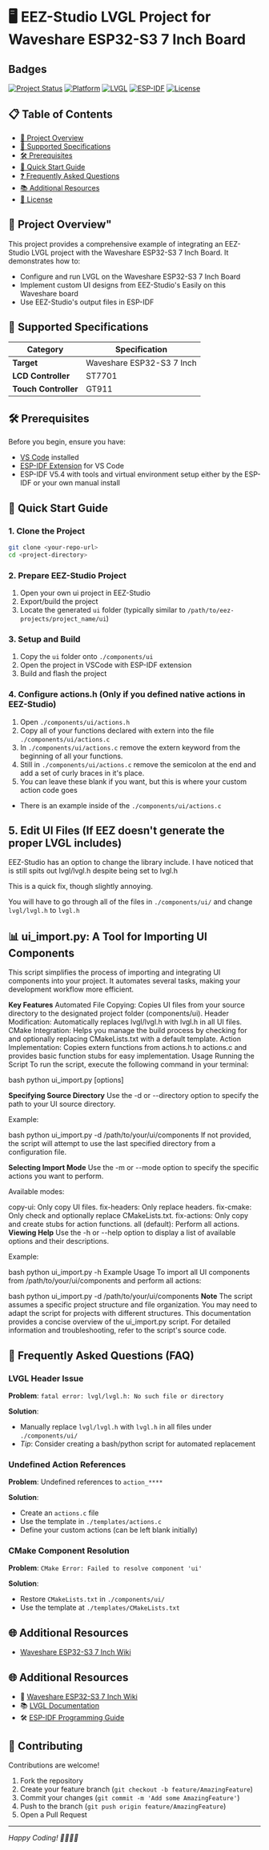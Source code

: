 # 🖥️ EEZ-Studio LVGL Project for Waveshare ESP32-S3 7 Inch Board

## Badges

[![Project Status](https://img.shields.io/badge/status-development-yellow)](https://github.com/yourusername/yourproject)
[![Platform](https://img.shields.io/badge/platform-ESP32--S3-blue)](https://www.espressif.com/en/products/socs/esp32-s3)
[![LVGL](https://img.shields.io/badge/LVGL-v8.3-orange)](https://lvgl.io/)
[![ESP-IDF](https://img.shields.io/badge/ESP--IDF-v5.4-green)](https://docs.espressif.com/projects/esp-idf/en/latest/esp32/)
[![License](https://img.shields.io/badge/license-MIT-brightgreen)](LICENSE)

## 📋 Table of Contents

- [📝 Project Overview](#-project-overview)
- [🎯 Supported Specifications](#-supported-specifications)
- [🛠 Prerequisites](#-prerequisites)
- [🚀 Quick Start Guide](#-quick-start-guide)
- [❓ Frequently Asked Questions](#-frequently-asked-questions)
- [📚 Additional Resources](#-additional-resources)
- [📄 License](#-license)

## 📝 Project Overview"

This project provides a comprehensive example of integrating an EEZ-Studio LVGL project with the Waveshare ESP32-S3 7 Inch Board. It demonstrates how to:
- Configure and run LVGL on the Waveshare ESP32-S3 7 Inch Board
- Implement custom UI designs from EEZ-Studio's Easily on this Waveshare board
- Use EEZ-Studio's output files in ESP-IDF

## 🎯 Supported Specifications

| Category | Specification |
|---------|---------------|
| **Target** | Waveshare ESP32-S3 7 Inch |
| **LCD Controller** | ST7701 |
| **Touch Controller** | GT911 |

## 🛠 Prerequisites

Before you begin, ensure you have:
- [VS Code](https://code.visualstudio.com/) installed
- [ESP-IDF Extension](https://github.com/espressif/vscode-esp-idf-extension) for VS Code
- ESP-IDF V5.4 with tools and virtual environment setup either by the ESP-IDF or your own manual install

## 🚀 Quick Start Guide

### 1. Clone the Project
```bash
git clone <your-repo-url>
cd <project-directory>
```

### 2. Prepare EEZ-Studio Project
1. Open your own ui project in EEZ-Studio
2. Export/build the project
3. Locate the generated `ui` folder (typically similar to `/path/to/eez-projects/project_name/ui`)

### 3. Setup and Build
1. Copy the `ui` folder onto `./components/ui`
2. Open the project in VSCode with ESP-IDF extension
3. Build and flash the project


### 4. Configure actions.h (Only if you defined native actions in EEZ-Studio)
1. Open `./components/ui/actions.h`
2. Copy all of your functions declared with extern into the file `./components/ui/actions.c`
3. In `./components/ui/actions.c` remove the extern keyword from the beginning of all your functions.
4. Still in `./components/ui/actions.c` remove the semicolon at the end and add a set of curly braces in it's place.
5. You can leave these blank if you want, but this is where your custom action code goes
* There is an example inside of the `./components/ui/actions.c`

## 5. Edit UI Files (If EEZ doesn't generate the proper LVGL includes)
EEZ-Studio has an option to change the library include. I have noticed that is still spits out lvgl/lvgl.h despite being set to lvgl.h

This is a quick fix, though slightly annoying.

You will have to go through all of the files in `./components/ui/` and change `lvgl/lvgl.h` to `lvgl.h`

## 📊 ui_import.py: A Tool for Importing UI Components
This script simplifies the process of importing and integrating UI components into your project. It automates several tasks, making your development workflow more efficient.

**Key Features**
Automated File Copying: Copies UI files from your source directory to the designated project folder (components/ui).
Header Modification: Automatically replaces lvgl/lvgl.h with lvgl.h in all UI files.
CMake Integration: Helps you manage the build process by checking for and optionally replacing CMakeLists.txt with a default template.
Action Implementation: Copies extern functions from actions.h to actions.c and provides basic function stubs for easy implementation.
Usage
Running the Script
To run the script, execute the following command in your terminal:

bash
python ui_import.py [options]

**Specifying Source Directory**
Use the -d or --directory option to specify the path to your UI source directory.

Example:

bash
python ui_import.py -d /path/to/your/ui/components
If not provided, the script will attempt to use the last specified directory from a configuration file.

**Selecting Import Mode**
Use the -m or --mode option to specify the specific actions you want to perform.

Available modes:

copy-ui: Only copy UI files.
fix-headers: Only replace headers.
fix-cmake: Only check and optionally replace CMakeLists.txt.
fix-actions: Only copy and create stubs for action functions.
all (default): Perform all actions.
**Viewing Help**
Use the -h or --help option to display a list of available options and their descriptions.

Example:

bash
python ui_import.py -h
Example Usage
To import all UI components from /path/to/your/ui/components and perform all actions:

bash
python ui_import.py -d /path/to/your/ui/components
**Note**
The script assumes a specific project structure and file organization. You may need to adapt the script for projects with different structures. This documentation provides a concise overview of the ui_import.py script. For detailed information and troubleshooting, refer to the script's source code.

## 🤔 Frequently Asked Questions (FAQ)

### LVGL Header Issue
**Problem**: `fatal error: lvgl/lvgl.h: No such file or directory`

**Solution**: 
- Manually replace `lvgl/lvgl.h` with `lvgl.h` in all files under `./components/ui/`
- *Tip*: Consider creating a bash/python script for automated replacement

### Undefined Action References
**Problem**: Undefined references to `action_****`

**Solution**:
- Create an `actions.c` file
- Use the template in `./templates/actions.c`
- Define your custom actions (can be left blank initially)

### CMake Component Resolution
**Problem**: `CMake Error: Failed to resolve component 'ui'`

**Solution**:
- Restore `CMakeLists.txt` in `./components/ui/`
- Use the template at `./templates/CMakeLists.txt`

## 🌐 Additional Resources
- [Waveshare ESP32-S3 7 Inch Wiki](https://www.waveshare.com/wiki/ESP32-S3-Touch-LCD-7)

## 🌐 Additional Resources

- 📖 [Waveshare ESP32-S3 7 Inch Wiki](https://www.waveshare.com/wiki/ESP32-S3-Touch-LCD-7)
- 📚 [LVGL Documentation](https://docs.lvgl.io/)
- 🛠 [ESP-IDF Programming Guide](https://docs.espressif.com/projects/esp-idf/en/latest/esp32/)

## 🤝 Contributing

Contributions are welcome!

1. Fork the repository
2. Create your feature branch (`git checkout -b feature/AmazingFeature`)
3. Commit your changes (`git commit -m 'Add some AmazingFeature'`)
4. Push to the branch (`git push origin feature/AmazingFeature`)
5. Open a Pull Request


---

*Happy Coding! 👨‍💻👩‍💻*

